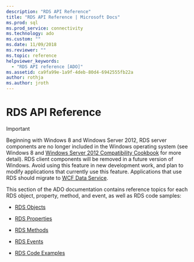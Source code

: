 ```yaml
---
description: "RDS API Reference"
title: "RDS API Reference | Microsoft Docs"
ms.prod: sql
ms.prod_service: connectivity
ms.technology: ado
ms.custom: ""
ms.date: 11/09/2018
ms.reviewer: ""
ms.topic: reference
helpviewer_keywords: 
  - "RDS API reference [ADO]"
ms.assetid: ca9fa99e-1a9f-4deb-80d4-6942555fb22a
author: rothja
ms.author: jroth
---
```

# RDS API Reference
> [!IMPORTANT]
>  Beginning with Windows 8 and Windows Server 2012, RDS server components are no longer included in the Windows operating system (see Windows 8 and [Windows Server 2012 Compatibility Cookbook](https://www.microsoft.com/download/details.aspx?id=27416) for more detail). RDS client components will be removed in a future version of Windows. Avoid using this feature in new development work, and plan to modify applications that currently use this feature. Applications that use RDS should migrate to [WCF Data Service](/dotnet/framework/wcf/).  
  
 This section of the ADO documentation contains reference topics for each RDS object, property, method, and event, as well as RDS code samples:  
  
-   [RDS Objects](./rds-objects.md)  
  
-   [RDS Properties](./rds-properties.md)  
  
-   [RDS Methods](./rds-methods.md)  
  
-   [RDS Events](./rds-events.md)  
  
-   [RDS Code Examples](./rds-code-examples.md)